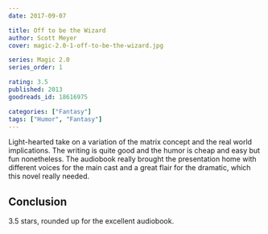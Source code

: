 ```yaml
---
date: 2017-09-07

title: Off to be the Wizard
author: Scott Meyer
cover: magic-2.0-1-off-to-be-the-wizard.jpg

series: Magic 2.0
series_order: 1

rating: 3.5
published: 2013
goodreads_id: 18616975

categories: ["Fantasy"]
tags: ["Humor", "Fantasy"]
---
```


Light-hearted take on a variation of the matrix concept and the real world implications. The writing is quite good and the humor is cheap and easy but fun nonetheless. The audiobook really brought the presentation home with different voices for the main cast and a great flair for the dramatic, which this novel really needed.

<!--more-->

## Conclusion

3.5 stars, rounded up for the excellent audiobook.

